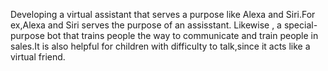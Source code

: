 Developing a virtual assistant that serves a purpose like Alexa and Siri.For ex,Alexa and Siri serves the purpose of an assisstant.
Likewise , a special-purpose bot that trains people the way to communicate and train people in sales.It is also helpful for children with difficulty to talk,since it acts like a virtual friend.


